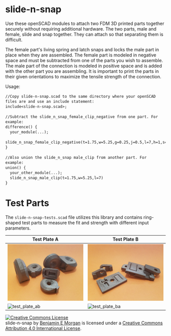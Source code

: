 # slide-n-snap

Use these openSCAD modules to attach two FDM 3D printed parts together securely without requiring additional hardware.  The two parts, male and female, slide and snap together. They can attach so that separating them is difficult.

The female part's living spring and latch snaps and locks the male part in place when they are assembled. The female part is modeled in negative space and must be subtracted from one of the parts you wish to assemble. The male part of the connection is modeled in positive space and is added with the other part you are assembling. It is important to print the parts in their given orientations to maximize the tensile strength of the connection.

Usage:
```
//Copy slide-n-snap.scad to the same directory where your openSCAD files are and use an include statement:
include<slide-n-snap.scad>;

//Subtract the slide_n_snap_female_clip_negative from one part. For example:
difference() {
  your_module(...);
  slide_n_snap_female_clip_negative(t=1.75,w=5.25,g=0.25,j=0.5,l=7,h=1,s=0.8,a=7,c=20);
}

//Also union the slide_n_snap male_clip from another part. For example:
union() {
  your_other_module(...);
  slide_n_snap_male_clip(t=1.75,w=5.25,l=7)
}
```

# Test Parts

The `slide-n-snap-tests.scad` file utilizes this library and contains ring-shaped test parts to measure the fit and strength with different input parameters.

| Test Plate A | Test Plate B |
| --- | --- |
| ![test_plate_ap](img/slide_n_snap_test_a_photo.jpg) | ![test_plate_bp](img/slide_n_snap_test_b_photo.jpg) |
| ![test_plate_ab](img/slide_n_snap_test_a.png) | ![test_plate_ba](img/slide_n_snap_test_b.png) |


<a rel="license" href="http://creativecommons.org/licenses/by/4.0/"><img alt="Creative Commons License" style="border-width:0" src="https://i.creativecommons.org/l/by/4.0/88x31.png" /></a><br />
<span xmlns:dct="http://purl.org/dc/terms/" property="dct:title">slide-n-snap</span> by <a xmlns:cc="http://creativecommons.org/ns#" href="https://github.com/benjamin-edward-morgan/slide-n-snap" property="cc:attributionName" rel="cc:attributionURL">Benjamin E Morgan</a> is licensed under a <a rel="license" href="http://creativecommons.org/licenses/by/4.0/">Creative Commons Attribution 4.0 International License</a>.
